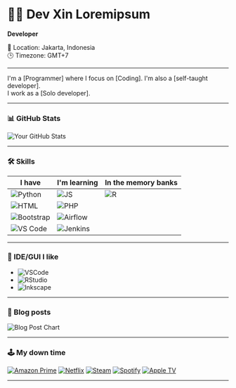 # 👩‍💻 Dev Xin Loremipsum

**Developer**

📍 Location: Jakarta, Indonesia  
🕒 Timezone: GMT+7  

---

I'm a [Programmer] where I focus on [Coding]. I'm also a [self-taught developer].  
I work as a [Solo developer].

---

### 📊 GitHub Stats

![Your GitHub Stats](https://github-readme-stats.vercel.app/api?username=xinxinca&show_icons=true&theme=tokyonight)

---

### 🛠️ Skills

| I have                         | I'm learning                 | In the memory banks      |
|-------------------------------|------------------------------|--------------------------|
| ![Python](https://img.shields.io/badge/Python-3776AB?style=flat&logo=python&logoColor=white) | ![JS](https://img.shields.io/badge/JavaScript-F7DF1E?style=flat&logo=javascript&logoColor=black) | ![R](https://img.shields.io/badge/R-276DC3?style=flat&logo=r&logoColor=white) |
| ![HTML](https://img.shields.io/badge/HTML5-E34F26?style=flat&logo=html5&logoColor=white) | ![PHP](https://img.shields.io/badge/PHP-777BB4?style=flat&logo=php&logoColor=white) |  |
| ![Bootstrap](https://img.shields.io/badge/Bootstrap-7952B3?style=flat&logo=bootstrap&logoColor=white) | ![Airflow](https://img.shields.io/badge/Airflow-017CEE?style=flat&logo=apacheairflow&logoColor=white) |  |
| ![VS Code](https://img.shields.io/badge/VSCode-007ACC?style=flat&logo=visual-studio-code&logoColor=white) | ![Jenkins](https://img.shields.io/badge/Jenkins-D24939?style=flat&logo=jenkins&logoColor=white) |  |

---

### 🧠 IDE/GUI I like

- ![VSCode](https://img.shields.io/badge/VS_Code-007ACC?style=flat&logo=visual-studio-code&logoColor=white)
- ![RStudio](https://img.shields.io/badge/RStudio-75AADB?style=flat&logo=rstudio&logoColor=white)
- ![Inkscape](https://img.shields.io/badge/Inkscape-000000?style=flat&logo=inkscape&logoColor=white)

---

### 📝 Blog posts

![Blog Post Chart](https://github-readme-activity-graph.cyclic.app/graph?username=xinxinca&theme=github-dark)

---

### 🕹️ My down time

[![Amazon Prime](https://img.shields.io/badge/Amazon%20Prime-FF9900?style=for-the-badge&logo=amazon&logoColor=white)](#)
[![Netflix](https://img.shields.io/badge/Netflix-E50914?style=for-the-badge&logo=netflix&logoColor=white)](#)
[![Steam](https://img.shields.io/badge/Steam-000000?style=for-the-badge&logo=steam&logoColor=white)](#)
[![Spotify](https://img.shields.io/badge/Spotify-1DB954?style=for-the-badge&logo=spotify&logoColor=white)](#)
[![Apple TV](https://img.shields.io/badge/Apple%20TV-000000?style=for-the-badge&logo=apple&logoColor=white)](#)

---
